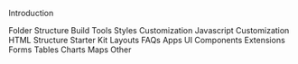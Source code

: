 Introduction

Folder Structure
Build Tools
Styles Customization
Javascript Customization
HTML Structure
Starter Kit
Layouts
FAQs
Apps
UI
Components
Extensions
Forms
Tables
Charts
Maps
Other